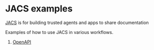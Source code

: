 # JACS examples

[JACS](https://github.com/HumanAssisted/JACS) is for building trusted agents and apps to share documentation

Examples of how to use JACS in various workflows.


1. [OpenAPI](./openapi/README.md)



